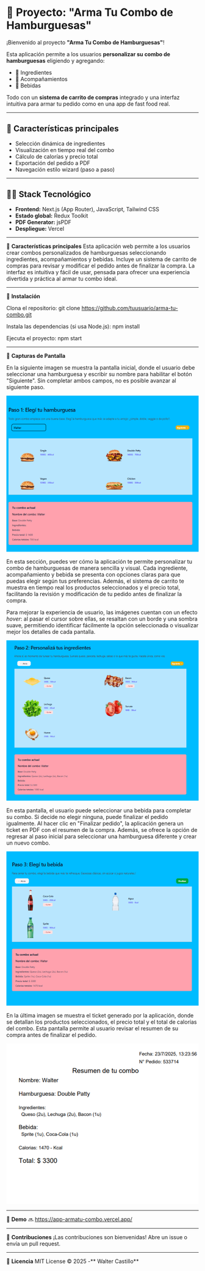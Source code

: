 # 🍔 Proyecto: "Arma Tu Combo de Hamburguesas"

¡Bienvenido al proyecto **"Arma Tu Combo de Hamburguesas"**!

Esta aplicación permite a los usuarios **personalizar su combo de hamburguesas** eligiendo y agregando:

- 🥩 Ingredientes 
- 🍟 Acompañamientos
- 🥤 Bebidas

Todo con un **sistema de carrito de compras** integrado y una interfaz intuitiva para armar tu pedido como en una app de fast food real.

---

## 🚀 Características principales

- Selección dinámica de ingredientes
- Visualización en tiempo real del combo
- Cálculo de calorías y precio total
- Exportación del pedido a PDF
- Navegación estilo wizard (paso a paso)

---

## 🧑‍💻 Stack Tecnológico

- **Frontend:** Next.js (App Router), JavaScript, Tailwind CSS
- **Estado global:** Redux Toolkit
- **PDF Generator:** jsPDF
- **Despliegue:** Vercel

---
🚀 **Características principales**
Esta aplicación web permite a los usuarios crear combos personalizados de hamburguesas seleccionando ingredientes, acompañamientos y bebidas. Incluye un sistema de carrito de compras para revisar y modificar el pedido antes de finalizar la compra. La interfaz es intuitiva y fácil de usar, pensada para ofrecer una experiencia divertida y práctica al armar tu combo ideal.


---
📌 **Instalación**

Clona el repositorio:
git clone https://github.com/tuusuario/arma-tu-combo.git  

Instala las dependencias (si usa Node.js):
npm install  


Ejecuta el proyecto:
npm start  

---
📸 **Capturas de Pantalla**

En la siguiente imagen se muestra la pantalla inicial, donde el usuario debe seleccionar una hamburguesa y escribir su nombre para habilitar el botón "Siguiente". Sin completar ambos campos, no es posible avanzar al siguiente paso.

![alt text](image.png)

En esta sección, puedes ver cómo la aplicación te permite personalizar tu combo de hamburguesas de manera sencilla y visual. Cada ingrediente, acompañamiento y bebida se presenta con opciones claras para que puedas elegir según tus preferencias. Además, el sistema de carrito te muestra en tiempo real los productos seleccionados y el precio total, facilitando la revisión y modificación de tu pedido antes de finalizar la compra.

Para mejorar la experiencia de usuario, las imágenes cuentan con un efecto *hover*: al pasar el cursor sobre ellas, se resaltan con un borde y una sombra suave, permitiendo identificar fácilmente la opción seleccionada o visualizar mejor los detalles de cada pantalla.

![alt text](image-1.png)

En esta pantalla, el usuario puede seleccionar una bebida para completar su combo. Si decide no elegir ninguna, puede finalizar el pedido igualmente. Al hacer clic en "Finalizar pedido", la aplicación genera un ticket en PDF con el resumen de la compra. Además, se ofrece la opción de regresar al paso inicial para seleccionar una hamburguesa diferente y crear un nuevo combo.

![alt text](image-2.png)

En la última imagen se muestra el ticket generado por la aplicación, donde se detallan los productos seleccionados, el precio total y el total de calorías del combo. Esta pantalla permite al usuario revisar el resumen de su compra antes de finalizar el pedido.

![alt text](image-3.png)

---
🔗 **Demo**
🔜 https://app-armatu-combo.vercel.app/

  
---
🤝 **Contribuciones**
¡Las contribuciones son bienvenidas! Abre un issue o envía un pull request.


---
📜 **Licencia**
MIT License © 2025 -** Walter Castillo**